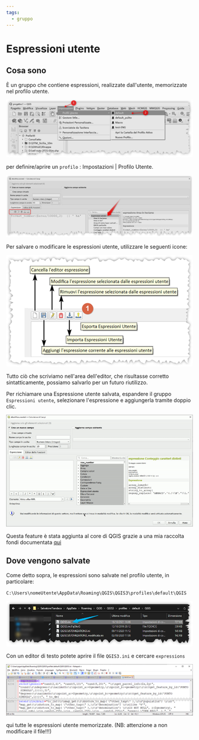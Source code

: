 ```yaml
---
tags:
  - gruppo
---
```


# Espressioni utente

## Cosa sono

È un gruppo che contiene espressioni, realizzate dall'utente, memorizzate nel profilo utente.

[![](../img/gruppo_expressioni_utente/img_001.png)](../img/gruppo_expressioni_utente/img_001.png)

per definire/aprire un `profilo` : Impostazioni | Profilo Utente.

[![](../img/gruppo_expressioni_utente/img_01.png)](../img/gruppo_expressioni_utente/img_01.png)

Per salvare o modificare le espressioni utente, utilizzare le seguenti icone:

![](../img/gruppo_expressioni_utente/img_02.png)

Tutto ciò che scriviamo nell'area dell'editor, che risultasse corretto sintatticamente, possiamo salvarlo per un futuro riutilizzo.

Per richiamare una Espressione utente salvata, espandere il gruppo `Espressioni utente`, selezionare l'espressione e aggiungerla tramite doppio clic.

[![](../img/gruppo_expressioni_utente/output.gif)](../img/gruppo_expressioni_utente/output.gif)

Questa feature è stata aggiunta al core di QGIS grazie a una mia raccolta fondi documentata [qui](https://pigrecoinfinito.com/2019/12/14/field-calc-di-qgis-save-expressions-crowdfunding/)

## Dove vengono salvate

Come detto sopra, le espressioni sono salvate nel profilo utente, in particolare:

```
C:\Users\nomeUtente\AppData\Roaming\QGIS\QGIS3\profiles\default\QGIS
```

[![](../img/gruppo_expressioni_utente/img_04.png)](../img/gruppo_expressioni_utente/img_04.png)

Con un editor di testo potete aprire il file `QGIS3.ini` e cercare `expressions`

[![](../img/gruppo_expressioni_utente/img_05.png)](../img/gruppo_expressioni_utente/img_05.png)

qui tutte le espressioni utente memorizzate. (NB: attenzione a non modificare il file!!!)